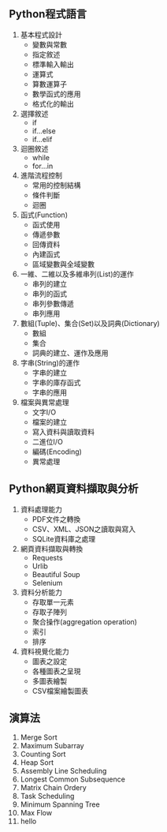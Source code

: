 ## Python程式語言
1. 基本程式設計
	+ 變數與常數
	+ 指定敘述
	+ 標準輸入輸出
	+ 運算式
	+ 算數運算子
	+ 數學函式的應用
	+ 格式化的輸出
2. 選擇敘述
	+ if
	+ if...else
	+ if...elif
3. 迴圈敘述
	+ while
	+ for...in
4. 進階流程控制
	+ 常用的控制結構
	+ 條件判斷
	+ 迴圈
5. 函式(Function)
	+ 函式使用
	+ 傳遞參數
	+ 回傳資料
	+ 內建函式
	+ 區域變數與全域變數
6. 一維、二維以及多維串列(List)的運作
	+ 串列的建立
	+ 串列的函式
	+ 串列參數傳遞
	+ 串列應用
7. 數組(Tuple)、集合(Set)以及詞典(Dictionary)
	+ 數組
	+ 集合
	+ 詞典的建立、運作及應用
8. 字串(String)的運作
	+ 字串的建立
	+ 字串的庫存函式
	+ 字串的應用
9. 檔案與異常處理
	+ 文字I/O
	+ 檔案的建立
	+ 寫入資料與讀取資料
	+ 二進位I/O
	+ 編碼(Encoding)
	+ 異常處理

## Python網頁資料擷取與分析
1. 資料處理能力
	+ PDF文件之轉換
	+ CSV、XML、JSON之讀取與寫入
	+ SQLite資料庫之處理
2. 網頁資料擷取與轉換
	+ Requests
	+ Urlib
	+ Beautiful Soup
	+ Selenium
3. 資料分析能力
	+ 存取單一元素
	+ 存取子陣列
	+ 聚合操作(aggregation operation)
	+ 索引
	+ 排序
4. 資料視覺化能力
	+ 圖表之設定
	+ 各種圖表之呈現
	+ 多圖表繪製
	+ CSV檔案繪製圖表

## 演算法
1. Merge Sort
2. Maximum Subarray
3. Counting Sort
4. Heap Sort
5. Assembly Line Scheduling
6. Longest Common Subsequence
7. Matrix Chain Ordery
8. Task Scheduling
9. Minimum Spanning Tree
10. Max Flow
11. hello